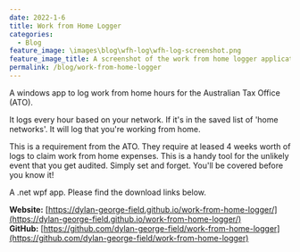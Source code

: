 ```yaml
---
date: 2022-1-6
title: Work from Home Logger
categories:
  - Blog
feature_image: \images\blog\wfh-log\wfh-log-screenshot.png
feature_image_title: A screenshot of the work from home logger application for windows.
permalink: /blog/work-from-home-logger
---
```

A windows app to log work from home hours for the Australian Tax Office (ATO).

It logs every hour based on your network. If it's in the saved list of 'home networks'. It will log that you're working from home.

This is a requirement from the ATO. They require at leased 4 weeks worth of logs to claim work from home expenses. This is a handy tool for
the unlikely event that you get audited. Simply set and forget. You'll be covered before you know it!

A .net wpf app. Please find the download links below.

**Website:** [https://dylan-george-field.github.io/work-from-home-logger/](https://dylan-george-field.github.io/work-from-home-logger/)  
**GitHub:** [https://github.com/dylan-george-field/work-from-home-logger](https://github.com/dylan-george-field/work-from-home-logger)
